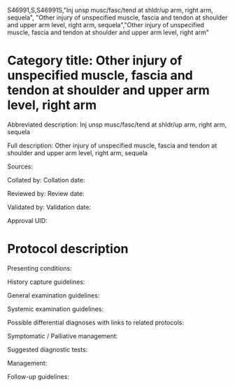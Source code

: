 S46991,S,S46991S,"Inj unsp musc/fasc/tend at shldr/up arm, right arm, sequela", "Other injury of unspecified muscle, fascia and tendon at shoulder and upper arm level, right arm, sequela","Other injury of unspecified muscle, fascia and tendon at shoulder and upper arm level, right arm"
# Category title: Other injury of unspecified muscle, fascia and tendon at shoulder and upper arm level, right arm

Abbreviated description: Inj unsp musc/fasc/tend at shldr/up arm, right arm, sequela

Full description: Other injury of unspecified muscle, fascia and tendon at shoulder and upper arm level, right arm, sequela

Sources:

Collated by:
Collation date:

Reviewed by:
Review date:

Validated by:
Validation date:

Approval UID:

# Protocol description

Presenting conditions:

History capture guidelines:

General examination guidelines:

Systemic examination guidelines:

Possible differential diagnoses with links to related protocols:

Symptomatic / Palliative management:

Suggested diagnostic tests:

Management:

Follow-up guidelines:
